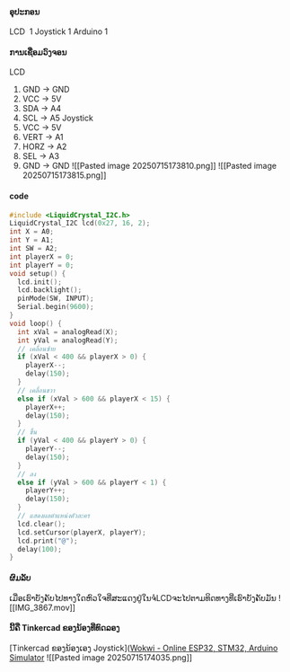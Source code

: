
#### ອຸປະກອນ
LCD  1
Joystick 1
Arduino 1
#### ການເຊື່ອມວົງຈອນ
LCD
1. GND -> GND
2. VCC -> 5V
3. SDA -> A4
4. SCL -> A5
Joystick
5. VCC -> 5V
6. VERT -> A1
7. HORZ -> A2
8. SEL -> A3
9. GND -> GND
![[Pasted image 20250715173810.png]]
![[Pasted image 20250715173815.png]]
#### code
```c++
#include <LiquidCrystal_I2C.h>
LiquidCrystal_I2C lcd(0x27, 16, 2);
int X = A0;
int Y = A1;
int SW = A2;
int playerX = 0;
int playerY = 0;
void setup() {
  lcd.init();
  lcd.backlight();
  pinMode(SW, INPUT);
  Serial.begin(9600);
}
void loop() {
  int xVal = analogRead(X);
  int yVal = analogRead(Y);
  // เคลื่อนซ้าย
  if (xVal < 400 && playerX > 0) {
    playerX--;
    delay(150);
  }
  // เคลื่อนขวา
  else if (xVal > 600 && playerX < 15) {
    playerX++;
    delay(150);
  }
  // ขึ้น
  if (yVal < 400 && playerY > 0) {
    playerY--;
    delay(150);
  }
  // ลง
  else if (yVal > 600 && playerY < 1) {
    playerY++;
    delay(150);
  }
  // แสดงผลตำแหน่งตัวละคร
  lcd.clear();
  lcd.setCursor(playerX, playerY);
  lcd.print("@");
  delay(100);
}
```

#### ຜົມລັບ
ເມື່ອເຮົາບັງຄັບໄປທາງໃດຫົວໃຈທີ່ສະແດງຢູ່ໃນຈໍLCDຈະໄປຕາມທິດທາງທີ່ເຮົາບັງຄັບມັນ
![[IMG_3867.mov]]
#### ນີ້ຄື Tinkercad ຂອງນ້ອງທີ່ທົດລອງ
[Tinkercad ຂອງນ້ອງເອງ Joystick]([Wokwi - Online ESP32, STM32, Arduino Simulator](https://wokwi.com/projects/435291005513198593)
![[Pasted image 20250715174035.png]]
